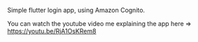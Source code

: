 Simple flutter login app, using Amazon Cognito. 

You can watch the youtube video me explaining the app here => https://youtu.be/RjA1OsKRem8
